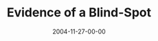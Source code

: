 ---
layout: message
category: message
series: "CSI"
title: "Evidence of a Blind-Spot"
date: 2004-11-27-00-00
message_id: 143
audio: "http://s3.amazonaws.com/crossroads-media/media/legacy/mp3/CSI_05_11-27-04_Evidence_of_a_Blind_Spot.mp3"
audio-duration: "39:52"
explicit: "N"
---